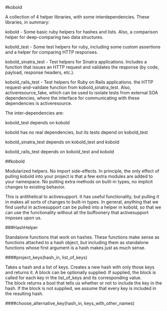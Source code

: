 #kobold

A collection of 4 helper libraries, with some interdependencies.  These libraries, in summary:

kobold - Some basic ruby helpers for hashes and lists.  Also, a comparison helper for deep-comparing two data structures.

kobold_test - Some test helpers for ruby, including some custom assertions and a helper for comparing HTTP responses.

kobold_sinatra_test - Test helpers for Sinatra applications.  Includes a function that issues an HTTP request and validates the response (by code, payload, response headers, etc.).

kobold_rails_test - Test helpers for Ruby on Rails applications. the HTTP request-and-validate function from kobold_sinatra_test.  Also, activeresource_fake, which can be used to isolate tests from external SOA dependencies, where the interface for communicating with these dependencies is activeresource.

The inter-dependencies are:

kobold_test depends on kobold

kobold has no real dependencies, but its tests depend on kobold_test

kobold_sinatra_test depends on kobold_test and kobold

kobold_rails_test depends on kobold_test and kobold

##kobold

Modularized helpers.  No import side-effects.  In principle, the only effect of pulling kobold into your project is that
a few extra modules are added to your namespace.  No putting extra methods on built-in types, no implicit changes
to existing behavior.

This is antithetical to activesupport.  It has useful functionality, but pulling it in makes all sorts of changes
to built-in types.  In general, anything that we find useful in activesupport can be pulled into a helper in kobold,
so that we can use the functionality without all the buffoonery that activesupport imposes upon us.

###HashHelper

Standalone functions that work on hashes.  These functions make sense as functions attached to a hash object, but including
them as standalone functions whose first argument is a hash makes just as much sense.

####project_keys(hash_in, list_of_keys)

Takes a hash and a list of keys.  Creates a new hash with only those keys and returns it.  A block can be 
optionally supplied.  If supplied, the block is called for each key in the list_of_keys and its corresponding value.  
The block returns a bool that tells us whether or not to include the key in the hash.  If the block is not supplied, 
we assume that every key is included in the resulting hash.

####choose_alternative_key(hash_in, keys_with_other_names)

